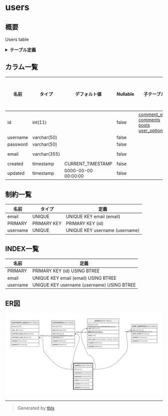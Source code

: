 # users

## 概要

Users table

<details>
<summary><strong>テーブル定義</strong></summary>

```sql
CREATE TABLE `users` (
  `id` int(11) NOT NULL AUTO_INCREMENT,
  `username` varchar(50) NOT NULL,
  `password` varchar(50) NOT NULL,
  `email` varchar(355) NOT NULL COMMENT 'ex. user@example.com',
  `created` timestamp NOT NULL DEFAULT CURRENT_TIMESTAMP ON UPDATE CURRENT_TIMESTAMP,
  `updated` timestamp NOT NULL DEFAULT '0000-00-00 00:00:00',
  PRIMARY KEY (`id`),
  UNIQUE KEY `username` (`username`),
  UNIQUE KEY `email` (`email`)
) ENGINE=InnoDB AUTO_INCREMENT=[Redacted by tbls] DEFAULT CHARSET=latin1 COMMENT='Users table'
```

</details>

## カラム一覧

| 名前       | タイプ          | デフォルト値              | Nullable | 子テーブル                                                                                                       | 親テーブル      | コメント                 |
| -------- | ------------ | ------------------- | -------- | ----------------------------------------------------------------------------------------------------------- | ---------- | -------------------- |
| id       | int(11)      |                     | false    | [comment_stars](comment_stars.md) [comments](comments.md) [posts](posts.md) [user_options](user_options.md) |            |                      |
| username | varchar(50)  |                     | false    |                                                                                                             |            |                      |
| password | varchar(50)  |                     | false    |                                                                                                             |            |                      |
| email    | varchar(355) |                     | false    |                                                                                                             |            | ex. user@example.com |
| created  | timestamp    | CURRENT_TIMESTAMP   | false    |                                                                                                             |            |                      |
| updated  | timestamp    | 0000-00-00 00:00:00 | false    |                                                                                                             |            |                      |

## 制約一覧

| 名前       | タイプ         | 定義                             |
| -------- | ----------- | ------------------------------ |
| email    | UNIQUE      | UNIQUE KEY email (email)       |
| PRIMARY  | PRIMARY KEY | PRIMARY KEY (id)               |
| username | UNIQUE      | UNIQUE KEY username (username) |

## INDEX一覧

| 名前       | 定義                                         |
| -------- | ------------------------------------------ |
| PRIMARY  | PRIMARY KEY (id) USING BTREE               |
| email    | UNIQUE KEY email (email) USING BTREE       |
| username | UNIQUE KEY username (username) USING BTREE |

## ER図

![er](users.svg)

---

> Generated by [tbls](https://github.com/k1LoW/tbls)
